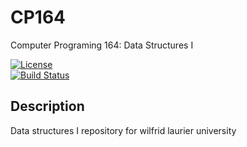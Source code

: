 # CP164
Computer Programing 164: Data Structures I

[![License](https://img.shields.io/badge/License-MIT-blue.svg)](LICENSE)  
[![Build Status](https://img.shields.io/badge/build-passing-brightgreen.svg)](https://github.com/sayanwala117/CP164) 

## Description  

Data structures I repository for wilfrid laurier university 
